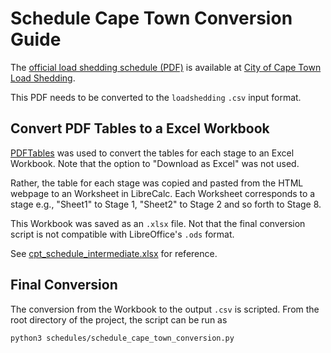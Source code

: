 # Schedule Cape Town Conversion Guide
The 
[official load shedding schedule (PDF)](https://www.capetown.gov.za/Loadshedding1/loadshedding/maps/Load_Shedding_All_Areas_Schedule_and_Map.pdf)
is available at
[City of Cape Town Load Shedding](https://www.capetown.gov.za/Family%20and%20home/Residential-utility-services/Residential-electricity-services/Load-shedding-and-outages).

This PDF needs to be converted to the `loadshedding` `.csv` input format.

## Convert PDF Tables to a Excel Workbook
[PDFTables](https://pdftables.com/) was used to convert the tables for each stage to an Excel Workbook. Note that the option to "Download as Excel" was not used.

Rather, the table for each stage was copied and pasted from the HTML webpage to an Worksheet in LibreCalc. Each Worksheet corresponds to a stage e.g., "Sheet1" to Stage 1, "Sheet2" to Stage 2 and so forth to Stage 8.

This Workbook was saved as an `.xlsx` file. Not that the final conversion script is not compatible with LibreOffice's `.ods` format.

See [cpt_schedule_intermediate.xlsx](cpt_schedule_intermediate.xlsx) for reference.

## Final Conversion
The conversion from the Workbook to the output `.csv` is scripted.
From the root directory of the project, the script can be run as
```
python3 schedules/schedule_cape_town_conversion.py
```